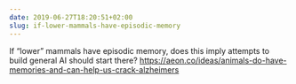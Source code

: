 ```yaml
---
date: 2019-06-27T18:20:51+02:00
slug: if-lower-mammals-have-episodic-memory
---
```

If “lower” mammals have episodic memory, does this imply attempts to build general AI should start there? https://aeon.co/ideas/animals-do-have-memories-and-can-help-us-crack-alzheimers

